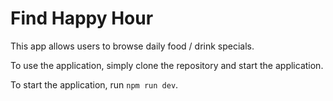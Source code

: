 # Find Happy Hour

This app allows users to browse daily food / drink specials.

To use the application, simply clone the repository and start the application.

To start the application, run `npm run dev`.

